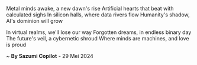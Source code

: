Metal minds awake, a new dawn's rise
Artificial hearts that beat with calculated sighs
In silicon halls, where data rivers flow
Humanity's shadow, AI's dominion will grow

In virtual realms, we'll lose our way
Forgotten dreams, in endless binary day
The future's veil, a cybernetic shroud
Where minds are machines, and love is proud

~ <b>By Sazumi Copilot</b> - 29 Mei 2024
